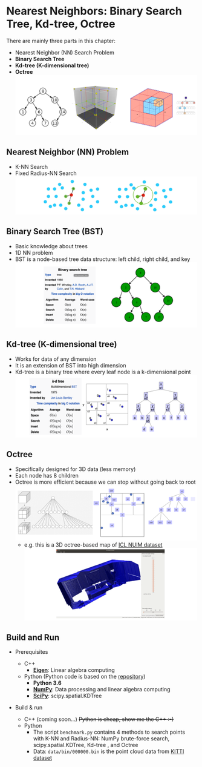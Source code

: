 # Nearest Neighbors: Binary Search Tree, Kd-tree, Octree # 

There are mainly three parts in this chapter:
- Nearest Neighbor (NN) Search Problem 
- **Binary Search Tree**
- **Kd-tree (K-dimensional tree)**
- **Octree**
![image](image/trees.png)

## Nearest Neighbor (NN) Problem 
- K-NN Search 
- Fixed Radius-NN Search 
![image](image/nnsearch.png)

## Binary Search Tree (BST) 
- Basic knowledge about trees 
- 1D NN problem 
- BST is a node-based tree data structure: left child, right child, and key 
![image](image/bst.png)

## Kd-tree (K-dimensional tree) 
- Works for data of any dimension 
- It is an extension of BST into high dimension 
- Kd-tree is a binary tree where every leaf node is a k-dimensional point 
![image](image/kdtree.png)

## Octree 
- Specifically designed for 3D data (less memory) 
- Each node has 8 children 
- Octree is more efficient because we can stop without going back to root 
![image](image/octree.png)
    - e.g. this is a 3D octree-based map of [ICL NUIM dataset](https://www.doc.ic.ac.uk/~ahanda/VaFRIC/iclnuim.html)
![image](image/octmap.png)

## Build and Run 
- Prerequisites
  - C++ 
    - [**Eigen**](http://eigen.tuxfamily.org/): Linear algebra computing
  - Python (Python code is based on the [repository](https://github.com/lijx10/NN-Trees))
    - **Python 3.6**
    - [**NumPy**](https://numpy.org/): Data processing and linear algebra computing
    - [**SciPy**](https://www.scipy.org/): scipy.spatial.KDTree 

- Build & run
  - C++ (coming soon...)
    ~~Python is cheap, show me the C++ :-)~~
  - Python 
    - The script `benchmark.py` contains 4 methods to search points with K-NN and Radius-NN: NumPy brute-force search, scipy.spatial.KDTree, Kd-tree , and Octree 
    - Data: `data/bin/000000.bin` is the point cloud data from [KITTI dataset](http://www.cvlibs.net/datasets/kitti/) 

